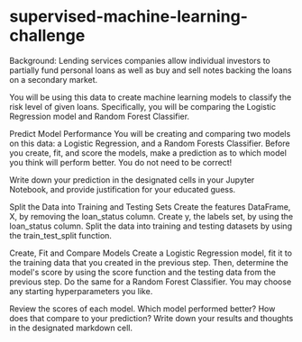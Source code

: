# supervised-machine-learning-challenge

Background:
Lending services companies allow individual investors to partially fund personal loans as well as buy and sell notes backing the loans on a secondary market.

You will be using this data to create machine learning models to classify the risk level of given loans. Specifically, you will be comparing the Logistic Regression model and Random Forest Classifier.

Predict Model Performance
You will be creating and comparing two models on this data: a Logistic Regression, and a Random Forests Classifier. Before you create, fit, and score the models, make a prediction as to which model you think will perform better. You do not need to be correct!

Write down your prediction in the designated cells in your Jupyter Notebook, and provide justification for your educated guess.

Split the Data into Training and Testing Sets
Create the features DataFrame, X, by removing the loan_status column. Create y, the labels set, by using the loan_status column. Split the data into training and testing datasets by using the train_test_split function.

Create, Fit and Compare Models
Create a Logistic Regression model, fit it to the training data that you created in the previous step. Then, determine the model's score by using the score function and the testing data from the previous step. Do the same for a Random Forest Classifier. You may choose any starting hyperparameters you like.

Review the scores of each model. Which model performed better? How does that compare to your prediction? Write down your results and thoughts in the designated markdown cell.
